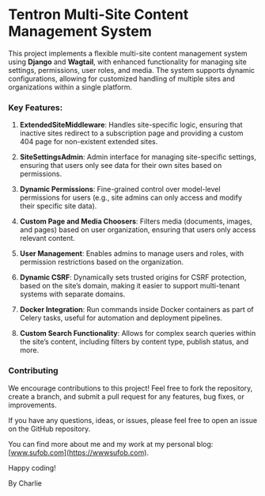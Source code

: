 # Tentron Multi-Site Content Management System

This project implements a flexible multi-site content management system using **Django** and **Wagtail**, with enhanced functionality for managing site settings, permissions, user roles, and media. The system supports dynamic configurations, allowing for customized handling of multiple sites and organizations within a single platform.

### Key Features:

1. **ExtendedSiteMiddleware**: Handles site-specific logic, ensuring that inactive sites redirect to a subscription page and providing a custom 404 page for non-existent extended sites.
   
2. **SiteSettingsAdmin**: Admin interface for managing site-specific settings, ensuring that users only see data for their own sites based on permissions.
   
3. **Dynamic Permissions**: Fine-grained control over model-level permissions for users (e.g., site admins can only access and modify their specific site data).
   
4. **Custom Page and Media Choosers**: Filters media (documents, images, and pages) based on user organization, ensuring that users only access relevant content.
   
5. **User Management**: Enables admins to manage users and roles, with permission restrictions based on the organization.
   
6. **Dynamic CSRF**: Dynamically sets trusted origins for CSRF protection, based on the site’s domain, making it easier to support multi-tenant systems with separate domains.

7. **Docker Integration**: Run commands inside Docker containers as part of Celery tasks, useful for automation and deployment pipelines.

8. **Custom Search Functionality**: Allows for complex search queries within the site’s content, including filters by content type, publish status, and more.


### Contributing

We encourage contributions to this project! Feel free to fork the repository, create a branch, and submit a pull request for any features, bug fixes, or improvements.

If you have any questions, ideas, or issues, please feel free to open an issue on the GitHub repository.

You can find more about me and my work at my personal blog: [www.sufob.com](https://wwwsufob.com).

Happy coding!

By Charlie
